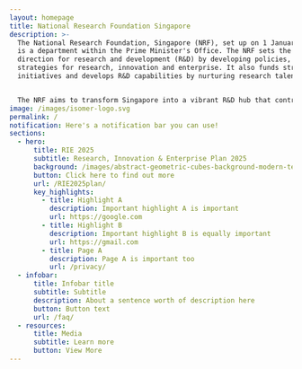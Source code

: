 ```yaml
---
layout: homepage
title: National Research Foundation Singapore
description: >-
  The National Research Foundation, Singapore (NRF), set up on 1 January 2006,
  is a department within the Prime Minister's Office. The NRF sets the national
  direction for research and development (R&D) by developing policies, plans and
  strategies for research, innovation and enterprise. It also funds strategic
  initiatives and develops R&D capabilities by nurturing research talent.


  The NRF aims to transform Singapore into a vibrant R&D hub that contributes toward a knowledge-intensive, innovative and entrepreneurial economy; and make Singapore a magnet for excellence in science and innovation.
image: /images/isomer-logo.svg
permalink: /
notification: Here's a notification bar you can use!
sections:
  - hero:
      title: RIE 2025
      subtitle: Research, Innovation & Enterprise Plan 2025
      background: /images/abstract-geometric-cubes-background-modern-techno-2021-08-31-04-18-50-utc.jpg
      button: Click here to find out more
      url: /RIE2025plan/
      key_highlights:
        - title: Highlight A
          description: Important highlight A is important
          url: https://google.com
        - title: Highlight B
          description: Important highlight B is equally important
          url: https://gmail.com
        - title: Page A
          description: Page A is important too
          url: /privacy/
  - infobar:
      title: Infobar title
      subtitle: Subtitle
      description: About a sentence worth of description here
      button: Button text
      url: /faq/
  - resources:
      title: Media
      subtitle: Learn more
      button: View More
---
```



